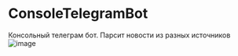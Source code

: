 # ConsoleTelegramBot
Консольный телеграм бот. Парсит новости из разных источников
![image](https://user-images.githubusercontent.com/67924393/138442568-d7827ac3-ec49-4019-8ae9-1422b46ebdff.png)
